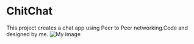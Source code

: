 ChitChat
========

This project creates a chat app using Peer to Peer networking.Code and designed by me.
![My image](kNeerajPro/ChitChat/blob/master/Designs/AppIcon2%402x.png)

